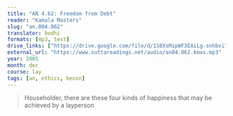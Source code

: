 ```yaml
---
title: "AN 4.62: Freedom from Debt"
reader: "Kamala Masters"
slug: "an.004.062"
translator: bodhi
formats: [mp3, text]
drive_links: ["https://drive.google.com/file/d/1S8XsMipWF3EAiLg-snhbvi7OL3ewwfJf/view?usp=drivesdk", "https://suttacentral.net/an4.62/en/bodhi"]
external_url: "https://www.suttareadings.net/audio/an04.062.kmas.mp3"
year: 2005
month: dec
course: lay
tags: [an, ethics, becon]
---
```


> Householder, there are these four kinds of happiness that may be achieved by a layperson
